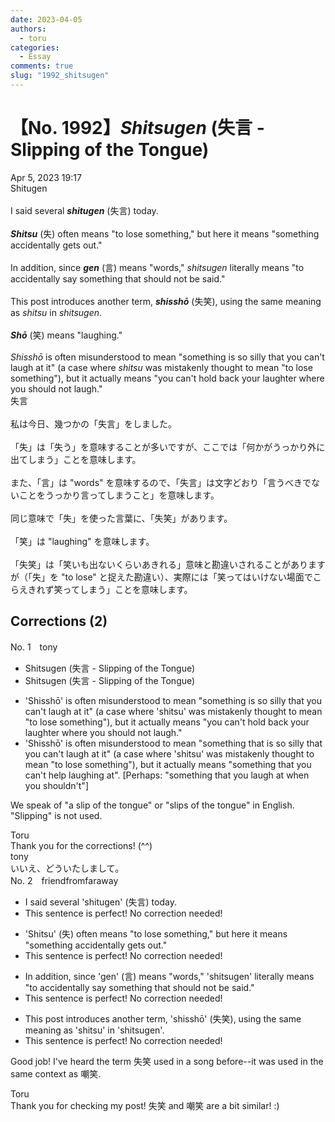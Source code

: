 ```yaml
---
date: 2023-04-05
authors:
  - toru
categories:
  - Essay
comments: true
slug: "1992_shitsugen"
---
```


# 【No. 1992】<strong><em>Shitsugen</em></strong> (失言 - Slipping of the Tongue)
<div class="date">Apr 5, 2023 19:17</div>
<div id="post"><div id="body_show_ori">
Shitugen<br/><br/>I said several <strong><em>shitugen</em></strong> (失言) today.<br/><br/><strong><em>Shitsu</em></strong> (失) often means "to lose something," but here it means "something accidentally gets out."<br/><br/>In addition, since <strong><em>gen</em></strong> (言) means "words," <em>shitsugen</em> literally means "to accidentally say something that should not be said."<br/><br/>This post introduces another term, <strong><em>shisshō</em></strong> (失笑), using the same meaning as <em>shitsu</em> in <em>shitsugen</em>.<br/><br/><strong><em>Shō</em></strong> (笑) means "laughing."<br/><br/><em>Shisshō</em> is often misunderstood to mean "something is so silly that you can't laugh at it" (a case where <em>shitsu</em> was mistakenly thought to mean "to lose something"), but it actually means "you can't hold back your laughter where you should not laugh."
</div></div>

<!-- more -->

<div id="post_ja"><div id="body_show_mo">
失言<br/><br/>私は今日、幾つかの「失言」をしました。<br/><br/>「失」は「失う」を意味することが多いですが、ここでは「何かがうっかり外に出てしまう」ことを意味します。<br/><br/>また、「言」は "words" を意味するので、「失言」は文字どおり「言うべきでないことをうっかり言ってしまうこと」を意味します。<br/><br/>同じ意味で「失」を使った言葉に、「失笑」があります。<br/><br/>「笑」は "laughing" を意味します。<br/><br/>「失笑」は「笑いも出ないくらいあきれる」意味と勘違いされることがありますが（「失」を "to lose" と捉えた勘違い）、実際には「笑ってはいけない場面でこらえきれず笑ってしまう」ことを意味します。
</div></div>

## Corrections (2)
<div id="block"><div class="first_name"> No. 1　<span class="just_name">tony</span></div><div id="block2">
<ul class="correction_field">
<li class="incorrect">Shitsugen (失言 - Slipping of the Tongue)</li>
<li class="corrected correct">
Shitsugen (失言 - Slip<span class="sline"><span class="f_red">ping</span></span> of the Tongue)
</li>
</ul>
<ul class="correction_field">
<li class="incorrect">'Shisshō' is often misunderstood to mean "something is so silly that you can't laugh at it" (a case where 'shitsu' was mistakenly thought to mean "to lose something"), but it actually means "you can't hold back your laughter where you should not laugh."</li>
<li class="corrected correct">
'Shisshō' is often misunderstood to mean "something <span class="f_red">that</span> is so silly that you can't laugh at it" (a case where 'shitsu' was mistakenly thought to mean "to lose something"), but it actually means "<span class="f_red">something that</span> you can't <span class="f_red">help laughing at</span>". [Perhaps: "something that you laugh at when you shouldn't"]
</li>
</ul>
<p class="comment_small">
 We speak of "a slip of the tongue" or "slips of the tongue" in English. "Slipping" is not used.
</p>

</div><div class="name"><span class="just_name">Toru</span><br>
Thank you for the corrections! (^^)
</div>
<div class="name"><span class="just_name">tony</span><br>
いいえ、どういたしまして。
</div>
</div>
<div id="block"><div class="first_name"> No. 2　<span class="just_name">friendfromfaraway</span></div><div id="block2">
<ul class="correction_field">
<li class="incorrect">I said several 'shitugen' (失言) today.</li>
<li class="corrected perfect">This sentence is perfect! No correction needed!</li>
</ul>
<ul class="correction_field">
<li class="incorrect">'Shitsu' (失) often means "to lose something," but here it means "something accidentally gets out."</li>
<li class="corrected perfect">This sentence is perfect! No correction needed!</li>
</ul>
<ul class="correction_field">
<li class="incorrect">In addition, since 'gen' (言) means "words," 'shitsugen' literally means "to accidentally say something that should not be said."</li>
<li class="corrected perfect">This sentence is perfect! No correction needed!</li>
</ul>
<ul class="correction_field">
<li class="incorrect">This post introduces another term, 'shisshō' (失笑), using the same meaning as 'shitsu' in 'shitsugen'.</li>
<li class="corrected perfect">This sentence is perfect! No correction needed!</li>
</ul>
<p class="comment_small">
 Good job! I've heard the term 失笑 used in a song before--it was used in the same context as 嘲笑.
</p>

</div><div class="name"><span class="just_name">Toru</span><br>
Thank you for checking my post! 失笑 and 嘲笑 are a bit similar! :)
</div>
</div>
